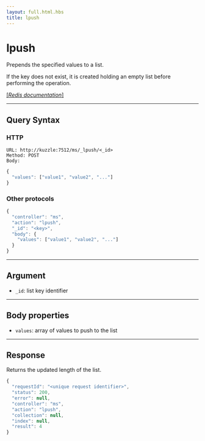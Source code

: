 ```yaml
---
layout: full.html.hbs
title: lpush
---
```


# lpush

<SinceBadge version="1.0.0" />

Prepends the specified values to a list.

If the key does not exist, it is created holding an empty list before performing the operation.

[[_Redis documentation_]](https://redis.io/commands/lpush)

---

## Query Syntax

### HTTP

```http
URL: http://kuzzle:7512/ms/_lpush/<_id>
Method: POST
Body:
```

```js
{
  "values": ["value1", "value2", "..."]
}
```

### Other protocols

```js
{
  "controller": "ms",
  "action": "lpush",
  "_id": "<key>",
  "body": {
    "values": ["value1", "value2", "..."]
  }
}
```

---

## Argument

- `_id`: list key identifier

---

## Body properties

- `values`: array of values to push to the list

---

## Response

Returns the updated length of the list.

```javascript
{
  "requestId": "<unique request identifier>",
  "status": 200,
  "error": null,
  "controller": "ms",
  "action": "lpush",
  "collection": null,
  "index": null,
  "result": 4
}
```
